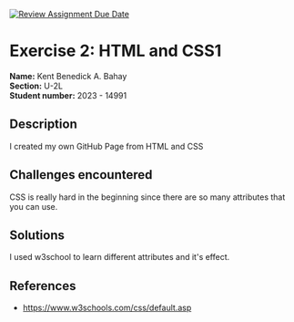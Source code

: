 [![Review Assignment Due Date](https://classroom.github.com/assets/deadline-readme-button-22041afd0340ce965d47ae6ef1cefeee28c7c493a6346c4f15d667ab976d596c.svg)](https://classroom.github.com/a/LOhZyyrU)

# Exercise 2: HTML and CSS1

**Name:** Kent Benedick A. Bahay <br/>
**Section:** U-2L <br/>
**Student number:** 2023 - 14991 <br/>

## Description

I created my own GitHub Page from HTML and CSS

## Challenges encountered

CSS is really hard in the beginning since there are so many
attributes that you can use.

## Solutions

I used w3school to learn different attributes and it's effect.

## References

- https://www.w3schools.com/css/default.asp